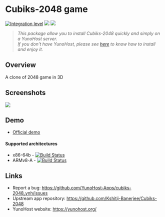 # Cubiks-2048 game

[![Integration level](https://dash.yunohost.org/integration/cubiks2048.svg)](https://dash.yunohost.org/appci/app/cubiks2048) ![](https://ci-apps.yunohost.org/ci/badges/cubiks2048.status.svg) ![](https://ci-apps.yunohost.org/ci/badges/cubiks2048.maintain.svg)

> *This package allow you to install Cubiks-2048 quickly and simply on a YunoHost server.  
If you don’t have YunoHost, please see [here](https://yunohost.org/#/install) to know how to install and enjoy it.*

## Overview

A clone of 2048 game in 3D

## Screenshots

![](Screenshot-243.jpg)

## Demo

* [Official demo](https://kshitij-banerjee.github.io/Cubiks-2048/)

#### Supported architectures

* x86-64b - [![Build Status](https://ci-apps.yunohost.org/ci/logs/cubiks2048%20%28Apps%29.svg)](https://ci-apps.yunohost.org/ci/apps/cubiks2048/)
* ARMv8-A - [![Build Status](https://ci-apps-arm.yunohost.org/ci/logs/cubiks2048%20%28Apps%29.svg)](https://ci-apps-arm.yunohost.org/ci/apps/cubiks2048/)

## Links

 * Report a bug: https://github.com/YunoHost-Apps/cubiks-2048_ynh/issues
 * Upstream app repository: https://github.com/Kshitij-Banerjee/Cubiks-2048
 * YunoHost website: https://yunohost.org/
